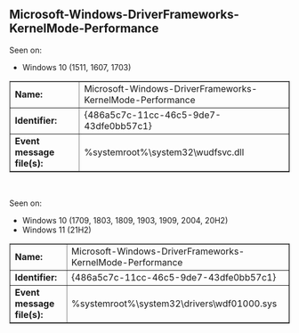 ## Microsoft-Windows-DriverFrameworks-KernelMode-Performance

Seen on:
* Windows 10 (1511, 1607, 1703)

<table border="1" class="docutils">
  <tbody>
    <tr>
      <td><b>Name:</b></td>
      <td>Microsoft-Windows-DriverFrameworks-KernelMode-Performance</td>
    </tr>
    <tr>
      <td><b>Identifier:</b></td>
      <td>{486a5c7c-11cc-46c5-9de7-43dfe0bb57c1}</td>
    </tr>
    <tr>
      <td><b>Event message file(s):</b></td>
      <td>%systemroot%\system32\wudfsvc.dll</td>
    </tr>
  </tbody>
</table>

&nbsp;

Seen on:
* Windows 10 (1709, 1803, 1809, 1903, 1909, 2004, 20H2)
* Windows 11 (21H2)

<table border="1" class="docutils">
  <tbody>
    <tr>
      <td><b>Name:</b></td>
      <td>Microsoft-Windows-DriverFrameworks-KernelMode-Performance</td>
    </tr>
    <tr>
      <td><b>Identifier:</b></td>
      <td>{486a5c7c-11cc-46c5-9de7-43dfe0bb57c1}</td>
    </tr>
    <tr>
      <td><b>Event message file(s):</b></td>
      <td>%systemroot%\system32\drivers\wdf01000.sys</td>
    </tr>
  </tbody>
</table>

&nbsp;

